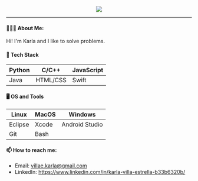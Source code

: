 <div align="center">
<img src= "https://media.giphy.com/media/v1.Y2lkPTc5MGI3NjExNzA3Y2JiYjY1MTc5YTlmNDhkODg4ZDUxMjI5MjY2MjZkNTRhZTMwZSZjdD1n/rsf7FdPyBjw9RkEHJu/giphy.gif"/>
</div>

---
#### 👩🏻‍💻 About Me: 
Hi! I'm Karla and I like to solve problems. 

#### 👾 Tech Stack

Python | C/C++ | JavaScript
--- | --- | ---
Java | HTML/CSS | Swift


#### 🖥 OS and Tools

Linux | MacOS | Windows
--- | --- | ---
Eclipse | Xcode | Android Studio 
Git | Bash


####  📫 How to reach me: 
- Email: villae.karla@gmail.com
- LinkedIn: https://www.linkedin.com/in/karla-villa-estrella-b33b6320b/




<!--
**estrk467/estrk467** is a ✨ _special_ ✨ repository because its `README.md` (this file) appears on your GitHub profile.

Here are some ideas to get you started:

- 🔭 I’m currently working on ...
- 🌱 I’m currently learning ...
- 👯 I’m looking to collaborate on ...
- 🤔 I’m looking for help with ...
- 💬 Ask me about ...
- 📫 How to reach me: ...
- 😄 Pronouns: ...
- ⚡ Fun fact: ...
-->
